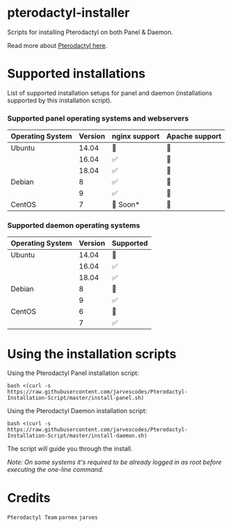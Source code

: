 # pterodactyl-installer

Scripts for installing Pterodactyl on both Panel & Daemon.

Read more about [Pterodactyl here](https://pterodactyl.io/).

# Supported installations

List of supported installation setups for panel and daemon (installations supported by this installation script).

### Supported panel operating systems and webservers

| Operating System  | Version | nginx support      | Apache support |
| ----------------- | ------- | ------------------ | -------------- |
| Ubuntu            | 14.04   | :red_circle:       | :red_circle:   |
|                   | 16.04   | :white_check_mark: | :red_circle:   |
|                   | 18.04   | :white_check_mark: | :red_circle:   |
| Debian            | 8       | :white_check_mark: | :red_circle:   |
|                   | 9       | :white_check_mark: | :red_circle:   |
| CentOS            | 7       | :red_circle: Soon* | :red_circle:   |

### Supported daemon operating systems

| Operating System  | Version | Supported          |
| ----------------- | ------- | ------------------ |
| Ubuntu            | 14.04   | :red_circle:       |
|                   | 16.04   | :white_check_mark: |
|                   | 18.04   | :white_check_mark: |
| Debian            | 8       | :red_circle:       |
|                   | 9       | :white_check_mark: |
| CentOS            | 6       | :red_circle:       |
|                   | 7       | :white_check_mark: |



# Using the installation scripts

Using the Pterodactyl Panel installation script:

`bash <(curl -s https://raw.githubusercontent.com/jarvescodes/Pterodactyl-Installation-Script/master/install-panel.sh)`

Using the Pterodactyl Daemon installation script:

`bash <(curl -s https://raw.githubusercontent.com/jarvescodes/Pterodactyl-Installation-Script/master/install-daemon.sh)`

The script will guide you through the install.

*Note: On some systems it's required to be already logged in as root before executing the one-line command.*

# Credits

`Pterodactyl Team`
`parnex`
`jarves`


